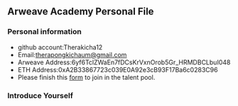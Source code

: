 ## Arweave Academy Personal File

### Personal information

- github account:Therakicha12
- Email:therapongkichaum@gmail.com
- Arweave Address:6yf6TclZWaEn7fDCsKrVxnOrob5Gr_HRMDBCLbuI048
- ETH Address:0xA2B33867723c039E0A92e3cB93F17Ba6c0283C96
- Please finish this [form](https://docs.google.com/forms/d/e/1FAIpQLSfWA5fIIcBgmRppm3jNz5vmf9Mai_QMVil-2pO4r7YKn_Zhtw/viewform?usp=sf_link) to join in the talent pool.

### Introduce Yourself
